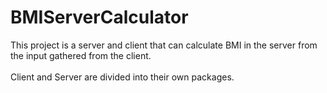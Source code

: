 # BMIServerCalculator

This project is a server and client that can calculate BMI in the server from the input gathered from the client.
<br>
<br>
Client and  Server are divided into their own packages.

